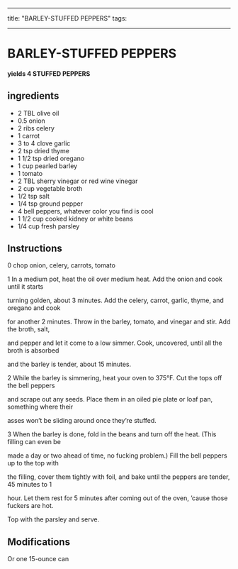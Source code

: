 
---
title: "BARLEY-STUFFED PEPPERS"
tags:

---
# BARLEY-STUFFED PEPPERS



#### yields  4 STUFFED PEPPERS


## ingredients
* 2 TBL olive oil 
* 0.5 onion 
* 2 ribs celery 
* 1 carrot 
* 3 to 4 clove garlic 
* 2 tsp dried thyme 
* 1 1/2 tsp dried oregano 
* 1 cup pearled barley 
* 1 tomato 
* 2 TBL sherry vinegar or red wine vinegar 
* 2 cup vegetable broth 
* 1/2 tsp salt 
* 1/4 tsp ground pepper 
* 4 bell peppers, whatever color you find is cool 
* 1 1/2 cup cooked kidney or white beans 
* 1/4 cup fresh parsley 



## Instructions
0 chop onion, celery, carrots, tomato

1 In a medium pot, heat the oil over medium heat. Add the onion and cook until it starts

turning golden, about 3 minutes. Add the celery, carrot, garlic, thyme, and oregano and cook

for another 2 minutes. Throw in the barley, tomato, and vinegar and stir. Add the broth, salt,

and pepper and let it come to a low simmer. Cook, uncovered, until all the broth is absorbed

and the barley is tender, about 15 minutes.

2 While the barley is simmering, heat your oven to 375°F. Cut the tops off the bell peppers

and scrape out any seeds. Place them in an oiled pie plate or loaf pan, something where their

asses won’t be sliding around once they’re stuffed.

3 When the barley is done, fold in the beans and turn off the heat. (This filling can even be

made a day or two ahead of time, no fucking problem.) Fill the bell peppers up to the top with

the filling, cover them tightly with foil, and bake until the peppers are tender, 45 minutes to 1

hour. Let them rest for 5 minutes after coming out of the oven, ’cause those fuckers are hot.

Top with the parsley and serve.



## Modifications
Or one 15-ounce can




